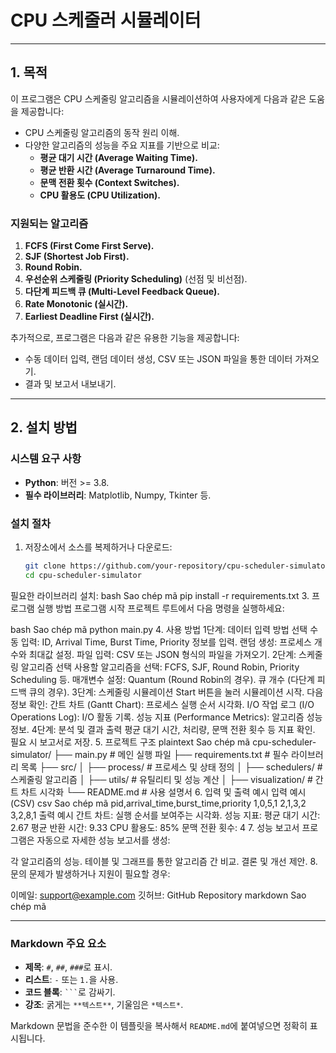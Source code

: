 # CPU 스케줄러 시뮬레이터

---

## **1. 목적**

이 프로그램은 CPU 스케줄링 알고리즘을 시뮬레이션하여 사용자에게 다음과 같은 도움을 제공합니다:
- CPU 스케줄링 알고리즘의 동작 원리 이해.
- 다양한 알고리즘의 성능을 주요 지표를 기반으로 비교:
  - **평균 대기 시간 (Average Waiting Time).**
  - **평균 반환 시간 (Average Turnaround Time).**
  - **문맥 전환 횟수 (Context Switches).**
  - **CPU 활용도 (CPU Utilization).**

### **지원되는 알고리즘**
1. **FCFS (First Come First Serve).**
2. **SJF (Shortest Job First).**
3. **Round Robin.**
4. **우선순위 스케줄링 (Priority Scheduling)** (선점 및 비선점).
5. **다단계 피드백 큐 (Multi-Level Feedback Queue).**
6. **Rate Monotonic (실시간).**
7. **Earliest Deadline First (실시간).**

추가적으로, 프로그램은 다음과 같은 유용한 기능을 제공합니다:
- 수동 데이터 입력, 랜덤 데이터 생성, CSV 또는 JSON 파일을 통한 데이터 가져오기.
- 결과 및 보고서 내보내기.

---

## **2. 설치 방법**

### **시스템 요구 사항**
- **Python**: 버전 >= 3.8.
- **필수 라이브러리**: Matplotlib, Numpy, Tkinter 등.

### **설치 절차**
1. 저장소에서 소스를 복제하거나 다운로드:
   ```bash
   git clone https://github.com/your-repository/cpu-scheduler-simulator.git
   cd cpu-scheduler-simulator
필요한 라이브러리 설치:
bash
Sao chép mã
pip install -r requirements.txt
3. 프로그램 실행 방법
프로그램 시작
프로젝트 루트에서 다음 명령을 실행하세요:

bash
Sao chép mã
python main.py
4. 사용 방법
1단계: 데이터 입력 방법 선택
수동 입력: ID, Arrival Time, Burst Time, Priority 정보를 입력.
랜덤 생성: 프로세스 개수와 최대값 설정.
파일 입력: CSV 또는 JSON 형식의 파일을 가져오기.
2단계: 스케줄링 알고리즘 선택
사용할 알고리즘을 선택:
FCFS, SJF, Round Robin, Priority Scheduling 등.
매개변수 설정:
Quantum (Round Robin의 경우).
큐 개수 (다단계 피드백 큐의 경우).
3단계: 스케줄링 시뮬레이션
Start 버튼을 눌러 시뮬레이션 시작.
다음 정보 확인:
간트 차트 (Gantt Chart): 프로세스 실행 순서 시각화.
I/O 작업 로그 (I/O Operations Log): I/O 활동 기록.
성능 지표 (Performance Metrics): 알고리즘 성능 정보.
4단계: 분석 및 결과 출력
평균 대기 시간, 처리량, 문맥 전환 횟수 등 지표 확인.
필요 시 보고서로 저장.
5. 프로젝트 구조
plaintext
Sao chép mã
cpu-scheduler-simulator/
├── main.py               # 메인 실행 파일
├── requirements.txt      # 필수 라이브러리 목록
├── src/
│   ├── process/          # 프로세스 및 상태 정의
│   ├── schedulers/       # 스케줄링 알고리즘
│   ├── utils/            # 유틸리티 및 성능 계산
│   ├── visualization/    # 간트 차트 시각화
└── README.md             # 사용 설명서
6. 입력 및 출력 예시
입력 예시 (CSV)
csv
Sao chép mã
pid,arrival_time,burst_time,priority
1,0,5,1
2,1,3,2
3,2,8,1
출력 예시
간트 차트: 실행 순서를 보여주는 시각화.
성능 지표:
평균 대기 시간: 2.67
평균 반환 시간: 9.33
CPU 활용도: 85%
문맥 전환 횟수: 4
7. 성능 보고서
프로그램은 자동으로 자세한 성능 보고서를 생성:

각 알고리즘의 성능.
테이블 및 그래프를 통한 알고리즘 간 비교.
결론 및 개선 제안.
8. 문의
문제가 발생하거나 지원이 필요할 경우:

이메일: support@example.com
깃허브: GitHub Repository
markdown
Sao chép mã

---

### **Markdown 주요 요소**
- **제목**: `#`, `##`, `###`로 표시.
- **리스트**: `-` 또는 `1.`을 사용.
- **코드 블록**: `` ``` ``로 감싸기.
- **강조**: 굵게는 `**텍스트**`, 기울임은 `*텍스트*`.

Markdown 문법을 준수한 이 템플릿을 복사해서 `README.md`에 붙여넣으면 정확히 표시됩니다.
